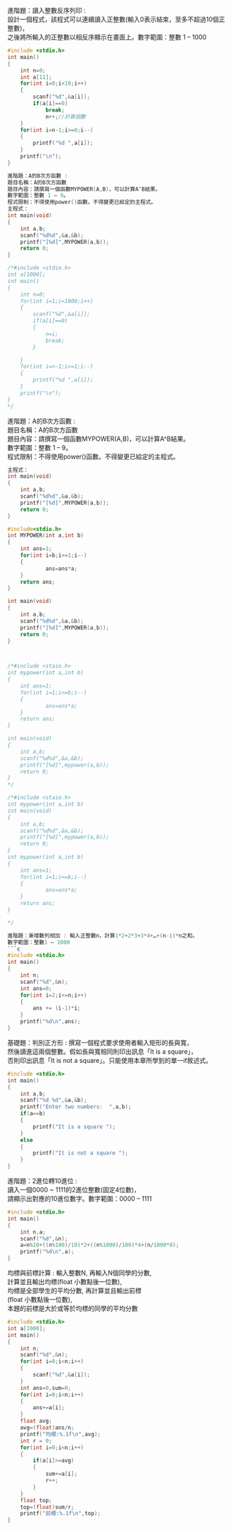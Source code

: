 進階題：讀入整數反序列印 :   
設計一個程式，該程式可以連續讀入正整數(輸入0表示結束，至多不超過10個正整數)，  
之後將所輸入的正整數以相反序顯示在畫面上。數字範圍：整數 1 – 1000  
```c
#include <stdio.h>
int main()
{
	int n=0;
	int a[11];
	for(int i=0;i<10;i++)
	{
		scanf("%d",&a[i]);
		if(a[i]==0)
			break;
			n++;//計算個數
	}
	for(int i=n-1;i>=0;i--)
	{
		printf("%d ",a[i]);
	}
	printf("\n");
}

進階題：A的B次方函數 :   
題目名稱：A的B次方函數
題目內容：請撰寫一個函數MYPOWER(A,B)，可以計算A^B結果。
數字範圍：整數 1 – 9。
程式限制：不得使用power()函數。不得變更已給定的主程式。
主程式：
int main(void)
{
	int a,b;
	scanf("%d%d",&a,&b);
	printf("[%d]",MYPOWER(a,b));
	return 0;
}

/*#include <stdio.h>
int a[1000];
int main()
{
	int n=0;
	for(int i=1;i<1000;i++)
	{
		scanf("%d",&a[i]);
		if(a[i]==0)
		{
			n=i;
			break;
		}

	}
	for(int i=n-1;i>=1;i--)
	{
		printf("%d ",a[i]);
	}
	printf("\n");
}
*/
```
進階題：A的B次方函數 :   
題目名稱：A的B次方函數  
題目內容：請撰寫一個函數MYPOWER(A,B)，可以計算A^B結果。  
數字範圍：整數 1 – 9。  
程式限制：不得使用power()函數。不得變更已給定的主程式。  
```c
主程式：
int main(void)
{
	int a,b;
	scanf("%d%d",&a,&b);
	printf("[%d]",MYPOWER(a,b));
	return 0;
}
```
```c
#include<stdio.h>
int MYPOWER(int a,int b)
{
	int ans=1;
	for(int i=b;i>=1;i--)
	{
			ans=ans*a;
	}
	return ans;
}

int main(void)
{
	int a,b;
	scanf("%d%d",&a,&b);
	printf("[%d]",MYPOWER(a,b));
	return 0;
}



/*#include <staio.h>
int mypower(int a,int b)
{
	int ans=1;
	for(int i=1;i<=b;i--)
	{
			ans=ans*a;
	}
	return ans;
}

int main(void)
{
	int a,b;
	scanf("%d%d",&a,&b);
	printf("[%d]",mypower(a,b));
	return 0;
}
*/

/*#include <staio.h>
int mypower(int a,int b)
int main(void)
{
	int a,b;
	scanf("%d%d",&a,&b);
	printf("[%d]",mypower(a,b));
	return 0;
}
int mypower(int a,int b)
{
	int ans=1;
	for(int i=1;i<=b;i--)
	{
			ans=ans*a;
	}
	return ans;
}

*/

進階題：漸增數列相加 : 輸入正整數n，計算1*2+2*3+3*4+…+(n-1)*n之和。   
數字範圍：整數1 – 1000  
```c
#include <stdio.h>
int main()
{
	int n;
	scanf("%d",&n);
	int ans=0;
	for(int i=2;i<=n;i++)
	{
		ans += (i-1)*i;
	}
	printf("%d\n",ans);
}
```
基礎題：判別正方形 : 撰寫一個程式要求使用者輸入矩形的長與寬，  
然後讀進這兩個整數。假如長與寬相同則印出訊息「It is a square」，  
否則印出訊息「It is not a square」。只能使用本章所學到的單一if敘述式。  
```c
#include <stdio.h>
int main()
{
	int a,b;
	scanf("%d %d",&a,&b);
	printf("Enter two numbers:  ",a,b);
	if(a==b)
	{
		printf("It is a square ");
	}
	else
	{
		printf("It is not a square ");
	}
}
```

進階題：2進位轉10進位 :   
讀入一個0000 ~ 1111的2進位整數(固定4位數)，  
請顯示出對應的10進位數字。數字範圍：0000 – 1111  
```c
#include <stdio.h>
int main()
{
	int n,a;
	scanf("%d",&n);
	a=n%10+((n%100)/10)*2+((n%1000)/100)*4+(n/1000*8);
	printf("%d\n",a);
}

```

均標與前標計算 : 輸入整數N, 再輸入N個同學的分數,   
計算並且輸出均標(float 小數點後一位數),   
均標是全部學生的平均分數, 再計算並且輸出前標  
(float 小數點後一位數),   
本題的前標是大於或等於均標的同學的平均分數  
```c
#include <stdio.h>
int a[1000];
int main()
{
	int n;
	scanf("%d",&n);
	for(int i=0;i<n;i++)
	{
		scanf("%d",&a[i]);
	}
	int ans=0,sum=0;
	for(int i=0;i<n;i++)
	{
		ans+=a[i];
	}
	float avg;
	avg=(float)ans/n;
	printf("均標:%.1f\n",avg);
	int r = 0;
	for(int i=0;i<n;i++)
	{
		if(a[i]>=avg)
		{
			sum+=a[i];
			r++;
		}
	}
	float top;
	top=(float)sum/r;
	printf("前標:%.1f\n",top);
}
```
